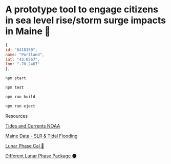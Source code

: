 # A prototype tool to engage citizens in sea level rise/storm surge impacts in Maine 🌊

```js
{
id: "8418150",
name: "Portland",
lat: "43.6567",
lon: "-70.2467"
},
```

```js
npm start

npm test

npm run build

npm run eject
```

Resources

[Tides and Currents NOAA](http://tidesandcurrents.noaa.gov/stations.html)

[Maine Data - SLR & Tidal Flooding](https://www.maine.gov/dacf/mgs/hazards/slr_ss/index.shtml)

[Lunar Phase Cal 🌝](https://github.com/kencrocken/lunar_phase)

[Different Lunar Phase Package 🌑](https://github.com/ryanseys/lune)

